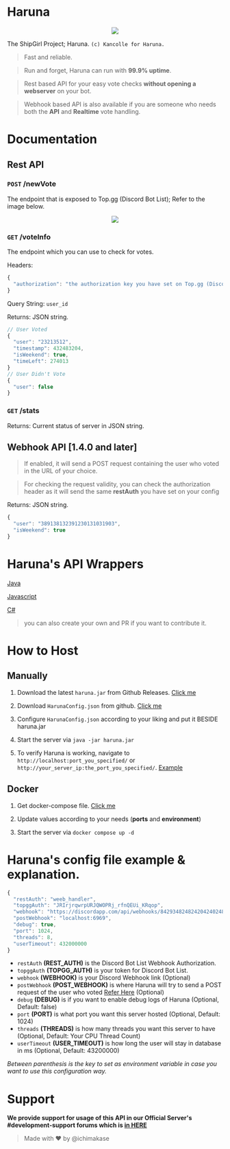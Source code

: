 # Haruna
<p align="center">
  <img src="https://vignette.wikia.nocookie.net/kancolle/images/6/61/Haruna_Shopping_Full.png/revision/latest/">
</p>

The ShipGirl Project; Haruna. `(c) Kancolle for Haruna.`

> Fast and reliable.

> Run and forget, Haruna can run with **99.9% uptime**.

> Rest based API for your easy vote checks **without opening a webserver** on your bot.

> Webhook based API is also available if you are someone who needs both the **API** and **Realtime** vote handling.

# Documentation

## Rest API

### `POST` /newVote
The endpoint that is exposed to Top.gg (Discord Bot List); Refer to the image below.

<p align="center">
  <img src="https://i.imgur.com/TaVWQ5y.png">
</p>

### `GET` /voteInfo
The endpoint which you can use to check for votes.

Headers: 
```js
{
  "authorization": "the authorization key you have set on Top.gg (Discord Bot List) webhook"
}
```

Query String: `user_id`

Returns: JSON string.
```js
// User Voted
{
  "user": "23213512",
  "timestamp": 432483204, 
  "isWeekend": true,
  "timeLeft": 274013
}
// User Didn't Vote
{
  "user": false
}
```

### `GET` /stats
Returns: Current status of server in JSON string.

## Webhook API [1.4.0 and later]

> If enabled, it will send a POST request containing the user who voted in the URL of your choice.

> For checking the request validity, you can check the authorization header as it will send the same **restAuth** you have set on your config

Returns: JSON string.
```js
{
  "user": "389138132391230131031903",
  "isWeekend": true
}
```

# Haruna's API Wrappers

[Java](https://github.com/Deivu/Haruna/tree/master/HarunaWrapper/java)

[Javascript](https://github.com/Deivu/Haruna/tree/master/HarunaWrapper/Javascript-Node.js)

[C#](https://github.com/Deivu/Haruna/tree/master/HarunaWrapper/CSharp-Dotnet)

> you can also create your own and PR if you want to contribute it.

# How to Host

## Manually

1. Download the latest `haruna.jar` from Github Releases. [Click me](https://github.com/Deivu/Haruna/releases)

2. Download `HarunaConfig.json` from github. [Click me](https://github.com/Deivu/Haruna/blob/master/config_example/HarunaConfig.json)

3. Configure `HarunaConfig.json` according to your liking and put it BESIDE haruna.jar

4. Start the server via `java -jar haruna.jar`

5. To verify Haruna is working, navigate to `http://localhost:port_you_specified/` or `http://your_server_ip:the_port_you_specified/`. [Example](http://it-snake.net:1101/)

## Docker

1. Get docker-compose file. [Click me](https://github.com/Deivu/Haruna/blob/master/config_example/docker-compose.yml)

2. Update values according to your needs (**ports** and **environment**)

3. Start the server via `docker compose up -d`

# Haruna's config file example & explanation.
```js
{
  "restAuth": "weeb_handler", 
  "topggAuth": "JRIrjrqwrpURJQWOPRj_rfnQEUi_KRqop",
  "webhook": "https://discordapp.com/api/webhooks/84293482482420424024802/sneaky_token_OWO",
  "postWebhook": "localhost:6969",
  "debug": true,
  "port": 1024,
  "threads": 8,
  "userTimeout": 432000000
}
```
- `restAuth` **(REST_AUTH)** is the Discord Bot List Webhook Authorization.
- `topggAuth` **(TOPGG_AUTH)** is your token for Discord Bot List.
- `webhook` **(WEBHOOK)** is your Discord Webhook link (Optional)
- `postWebhook` **(POST_WEBHOOK)** is where Haruna will try to send a POST request of the user who voted [Refer Here](https://github.com/Deivu/Haruna#webhook-api-v140-and-later) (Optional)
- `debug` **(DEBUG)** is if you want to enable debug logs of Haruna (Optional, Default: false)
- `port` **(PORT)** is what port you want this server hosted (Optional, Default: 1024)
- `threads` **(THREADS)** is how many threads you want this server to have (Optional, Default: Your CPU Thread Count)
- `userTimeout` **(USER_TIMEOUT)** is how long the user will stay in database in ms (Optional, Default: 43200000)

*Between parenthesis is the key to set as environment variable in case you want to use this configuration way.*

# Support
**We provide support for usage of this API in our Official Server's #development-support forums which is [in HERE](https://discordapp.com/invite/FVqbtGu)**

> Made with ❤️ by @ichimakase
